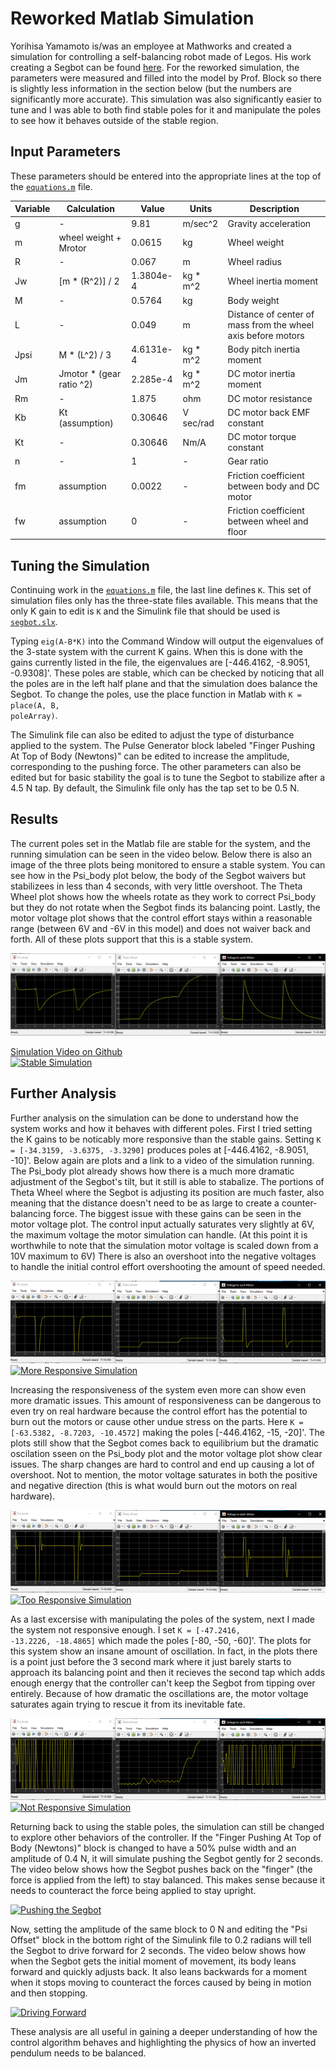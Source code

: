 # Reworked Matlab Simulation
Yorihisa Yamamoto is/was an employee at Mathworks and created a simulation for controlling a self-balancing robot made of Legos. His work creating a Segbot can be found [here](https://www.mathworks.com/matlabcentral/fileexchange/19147-nxtway-gs-self-balancing-two-wheeled-robot-controller-design). For the reworked simulation, the parameters were measured and filled into the model by Prof. Block so there is slightly less information in the section below (but the numbers are significantly more accurate). This simulation was also significantly easier to tune and I was able to both find stable poles for it and manipulate the poles to see how it behaves outside of the stable region.  

## Input Parameters
These parameters should be entered into the appropriate lines at the top of the [<code>equations.m</code>](https://github.com/monk200/Segbot/blob/main/Matlab_Simulation/Reworked%20Simulation%20Files/equations.m) file.  

| Variable | Calculation | Value | Units | Description |
| ----------- | ----------- | -----------| -----------| -----------|
| g | - | 9.81 | m/sec^2 | Gravity acceleration |
| m | wheel weight + Mrotor | 0.0615 | kg | Wheel weight |
| R | - | 0.067 | m | Wheel radius |
| Jw | [m * (R^2)] / 2 | 1.3804e-4 | kg * m^2 | Wheel inertia moment |
| M | - | 0.5764 | kg | Body weight |
| L | - | 0.049 | m | Distance of center of mass from the wheel axis before motors |
| Jpsi | M * (L^2) / 3 | 4.6131e-4 | kg * m^2 | Body pitch inertia moment |
| Jm | Jmotor * (gear ratio ^2) | 2.285e-4 | kg * m^2 | DC motor inertia moment |
| Rm | - | 1.875 | ohm | DC motor resistance |
| Kb | Kt (assumption) | 0.30646 | V sec/rad | DC motor back EMF constant |
| Kt | - | 0.30646 | Nm/A | DC motor torque constant |
| n | - | 1 | - | Gear ratio |
| fm | assumption | 0.0022 | - | Friction coefficient between body and DC motor |
| fw | assumption | 0 | - | Friction coefficient between wheel and floor |

## Tuning the Simulation
Continuing work in the [<code>equations.m</code>](https://github.com/monk200/Segbot/blob/main/Matlab_Simulation/Reworked%20Simulation%20Files/equations.m) file, the last line defines <code>K</code>. This set of simulation files only has the three-state files available. This means that the only K gain to edit is <code>K</code> and the Simulink file that should be used is [<code>segbot.slx</code>](https://github.com/monk200/Segbot/blob/main/Matlab_Simulation/Reworked%20Simulation%20Files/segbot.slx).  

Typing <code>eig(A-B*K)</code> into the Command Window will output the eigenvalues of the 3-state system with the current K gains. When this is done with the gains currently listed in the file, the eigenvalues are [-446.4162, -8.9051, -0.9308]'. These poles are stable, which can be checked by noticing that all the poles are in the left half plane and that the simulation does balance the Segbot. To change the poles, use the place function in Matlab with <code>K = place(A, B, poleArray)</code>.  

The Simulink file can also be edited to adjust the type of disturbance applied to the system. The Pulse Generator block labeled "Finger Pushing At Top of Body (Newtons)" can be edited to increase the amplitude, corresponding to the pushing force. The other parameters can also be edited but for basic stability the goal is to tune the Segbot to stabilize after a 4.5 N tap. By default, the Simulink file only has the tap set to be 0.5 N.  

## Results
The current poles set in the Matlab file are stable for the system, and the running simulation can be seen in the video below. Below there is also an image of the three plots being monitored to ensure a stable system. You can see how in the Psi_body plot below, the body of the Segbot waivers but stabilizees in less than 4 seconds, with very little overshoot. The Theta Wheel plot shows how the wheels rotate as they work to correct Psi_body but they do not rotate when the Segbot finds its balancing point. Lastly, the motor voltage plot shows that the control effort stays within a reasonable range (between 6V and -6V in this model) and does not waiver back and forth. All of these plots support that this is a stable system.  

![Stable Pole Plots](https://github.com/monk200/Segbot/blob/main/Matlab_Simulation/Reworked%20SImulation%20Files/plots.PNG)  

[Simulation Video on Github](https://github.com/monk200/Segbot/blob/main/Matlab_Simulation/Reworked%20SImulation%20Files/Stable%20Poles.mp4)  
[![Stable Simulation](https://i9.ytimg.com/vi/ORlbtnldfrQ/mq2.jpg?sqp=CMCEkYUG&rs=AOn4CLD_6UKGUA3llFuLTRHpBtmPb5CrUw)](https://youtu.be/3cc0C4fP93k)  

## Further Analysis
Further analysis on the simulation can be done to understand how the system works and how it behaves with different poles. First I tried setting the K gains to be noticably more responsive than the stable gains. Setting <code>K = [-34.3159, -3.6375, -3.3290]</code> produces poles at [-446.4162, -8.9051, -10]'. Below again are plots and a link to a video of the simulation running. The Psi_body plot already shows how there is a much more dramatic adjustment of the Segbot's tilt, but it still is able to stabalize. The portions of Theta Wheel where the Segbot is adjusting its position are much faster, also meaning that the distance doesn't need to be as large to create a counter-balancing force. The biggest issue with these gains can be seen in the motor voltage plot. The control input actually saturates very slightly at 6V, the maximum voltage the motor simulation can handle. (At this point it is worthwhile to note that the simulation motor voltage is scaled down from a 10V maximum to 6V) There is also an overshoot into the negative voltages to handle the initial control effort overshooting the amount of speed needed.  

![More Responsive Poles Plots](https://github.com/monk200/Segbot/blob/main/Matlab_Simulation/Reworked%20SImulation%20Files/Manipulating%20Poles/more%20responsive.png)  
[![More Responsive Simulation](https://i9.ytimg.com/vi/d-1ndJblGV4/mq2.jpg?sqp=CPCNkYUG&rs=AOn4CLBU40kSTlXPUmkKxll7eIoSN37k2w)](https://youtu.be/d-1ndJblGV4)  

Increasing the responsiveness of the system even more can show even more dramatic issues. This amount of responsiveness can be dangerous to even try on real hardware because the control effort has the potential to burn out the motors or cause other undue stress on the parts. Here <code>K = [-63.5382, -8.7203, -10.4572]</code> making the poles [-446.4162, -15, -20]'. The plots still show that the Segbot comes back to equilibrium but the dramatic oscilation sseen on the Psi_body plot and the motor voltage plot show clear issues. The sharp changes are hard to control and end up causing a lot of overshoot. Not to mention, the motor voltage saturates in both the positive and negative direction (this is what would burn out the motors on real hardware).  

![Too Responsive Poles Plots](https://github.com/monk200/Segbot/blob/main/Matlab_Simulation/Reworked%20SImulation%20Files/Manipulating%20Poles/too%20responsive.png)  
[![Too Responsive Simulation](https://i9.ytimg.com/vi/qGNAavwwsLA/mq2.jpg?sqp=CJyQkYUG&rs=AOn4CLAy2k0ghNSgdPa8YB49bJ55ECOvug)](https://youtu.be/qGNAavwwsLA)  

As a last excersise with manipulating the poles of the system, next I made the system not responsive enough. I set <code>K = [-47.2416, -13.2226, -18.4865]</code> which made the poles [-80, -50, -60]'. The plots for this system show an insane amount of oscillation. In fact, in the plots there is a point just before the 3 second mark where it just barely starts to approach its balancing point and then it recieves the second tap which adds enough energy that the controller can't keep the Segbot from tipping over entirely. Because of how dramatic the oscillations are, the motor voltage saturates again trying to rescue it from its inevitable fate.  

![Not Responsive Poles Plots](https://github.com/monk200/Segbot/blob/main/Matlab_Simulation/Reworked%20SImulation%20Files/Manipulating%20Poles/not%20responsive%20enough.png)  
[![Not Responsive Simulation](https://i9.ytimg.com/vi/98DRiGnAHTE/mq2.jpg?sqp=CPSUkYUG&rs=AOn4CLAcfTJszh9wsLgm46E3AepAPw_O4w)](https://youtu.be/98DRiGnAHTE)  

Returning back to using the stable poles, the simulation can still be changed to explore other behaviors of the controller. If the "Finger Pushing At Top of Body (Newtons)" block is changed to have a 50% pulse width and an amplitude of 0.4 N, it will simulate pushing the Segbot gently for 2 seconds. The video below shows how the Segbot pushes back on the "finger" (the force is applied from the left) to stay balanced. This makes sense because it needs to counteract the force being applied to stay upright.  

[![Pushing the Segbot](https://i9.ytimg.com/vi/trDw0ImDjyA/mq2.jpg?sqp=CPSUkYUG&rs=AOn4CLADverP_Pjyg6w_unwn7q2HV-o7Sg)](https://youtu.be/trDw0ImDjyA)  

Now, setting the amplitude of the same block to 0 N and editing the "Psi Offset" block in the bottom right of the Simulink file to 0.2 radians will tell the Segbot to drive forward for 2 seconds. The video below shows how when the Segbot gets the initial moment of movement, its body leans forward and quickly adjusts back. It also leans backwards for a moment when it stops moving to counteract the forces caused by being in motion and then stopping.  

[![Driving Forward](https://i9.ytimg.com/vi/pj7e5s4WAzk/mq2.jpg?sqp=CKCXkYUG&rs=AOn4CLD1Waesy1a2AsGNwCQcy5uWRImIVw)](https://youtu.be/pj7e5s4WAzk)  

These analysis are all useful in gaining a deeper understanding of how the control algorithm behaves and highlighting the physics of how an inverted pendulum needs to be balanced.  
